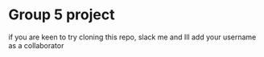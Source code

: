 # Group 5 project

if you are keen to try cloning this repo, slack me and Ill add your username as a collaborator
